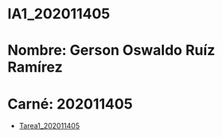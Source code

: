 # IA1_202011405

# Nombre: Gerson Oswaldo Ruíz Ramírez 
# Carné: 202011405






- [Tarea1_202011405](https://geros99.github.io/IA1_202011405/Tarea1_202011405/)